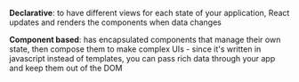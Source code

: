 **Declarative**: to have different views for each state of your application, React updates and renders the components when data changes

**Component based**: has encapsulated components that manage their own state, then compose them to make complex UIs - since it's written in javascript instead of templates, you can pass rich data through your app and keep them out of the DOM
